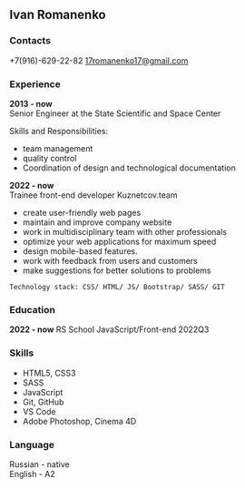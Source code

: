 ## Ivan Romanenko

### Contacts
+7(916)-629-22-82 
17romanenko17@gmail.com 

### Experience
**2013 - now**  
Senior Engineer at the State Scientific and Space Center

Skills and Responsibilities:
- team management
- quality control
- Coordination of design and technological documentation

**2022 - now**  
Trainee front-end developer Kuznetcov.team
- create user-friendly web pages
- maintain and improve company website
- work in multidisciplinary team with other professionals
- optimize your web applications for maximum speed
- design mobile-based features.
- work with feedback from users and customers
- make suggestions for better solutions to problems

```Technology stack: CSS/ HTML/ JS/ Bootstrap/ SASS/ GIT```

### Education
**2022 - now**
RS School JavaScript/Front-end 2022Q3

### Skills
- HTML5, CSS3
- SASS
- JavaScript
- Git, GitHub
- VS Code
- Adobe Photoshop, Cinema 4D

### Language
Russian - native  
English - A2

